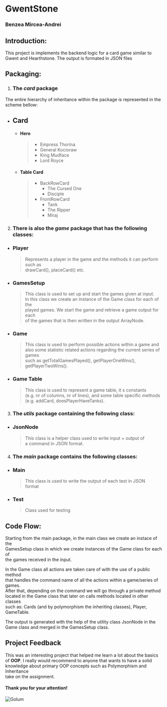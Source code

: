 # GwentStone
### Benzea Mircea-Andrei 


## Introduction:

This project is implements the backend logic for a card game similar to  
Gwent and Hearthstone. The output is formated in JSON files

## Packaging:
1. ###  The _card_ package
The entire hierarchy of inheritance within
the package is represented in the scheme bellow:

   * ##  **Card**
     * #### Hero 
        >* Empress Thorina
        >* General Kocioraw
        >* King Mudface
        >* Lord Royce
     * #### Table Card
        > * BackRowCard 
        >     * The Cursed One
        >     * Disciple
        > * FrontRowCard
        >     * Tank
        >     * The Ripper
        >     * Miraj  

2. ### There is also the _**game**_ package that has the following classes:

* ###  Player
    > Represents a player in the game and the methods it can perform such as  
drawCard(), placeCard() etc.
* ### GamesSetup
    > This class is used to set up and start the games given at input.  
In this class we create an instance of the Game class for each of the  
played games. We start the game and retrieve a game output for each  
of the games that is then written in the output ArrayNode.
* ### Game 
  > This class is used to perform possible actions within a game and  
also some statistic related actions regarding the current series of games  
such as getTotalGamesPlayed(), getPlayerOneWins(), getPlayerTwoWins().

* ### Game Table
    > This class is used to represent a game table, it s constants  
  > (e.g. nr of columns, nr of lines), and some table specific methods  
  > (e.g. addCard, doesPlayerHaveTanks).
  
3. ### The _utils_ package containing the following class:

* ### JsonNode
   >   This class is a helper class used to write input + output of  
  a command in JSON format.
  
4. ### The _main_ package contains the following classes:

* ### Main
    > This class is used to write the output of each test in JSON  
  > format
* ### Test
    > Class used for testing

## Code Flow:  
Starting from the main package, in the main class we create an instace of the  
GamesSetup class in which we create instances of the Game class for each of  
the games received in the input.

In the Game class all actions are taken care of with the use of a public method  
that handles the command name of all the actions within a game/series of games.  
After that, depending on the command we will go through a private method  
located in the Game class that later on calls methods located in other classes  
such as: Cards (and by polymorphism the inheriting classes), Player, GameTable.

The output is generated with the help of the utility class JsonNode in the  
Game class and merged in the GamesSetup class.

## Project Feedback

This was an interesting project that helped me learn a lot about the basics  
of **OOP**. I really would recommend to anyone that wants to have a solid  
knowledge about primary OOP concepts such as Polymorphism and Inheritance  
take on the assignment.
#### Thank you for your attention!

![Golum](https://www.google.com/url?sa=i&url=https%3A%2F%2Fwww.cbr.com%2Fgollum-history-relationships-theories-lord-of-the-rings%2F&psig=AOvVaw1Am_lw7_T8s64-cwwhqyP_&ust=1731971908105000&source=images&cd=vfe&opi=89978449&ved=0CBQQjRxqFwoTCIj_y6jA5IkDFQAAAAAdAAAAABAE)

